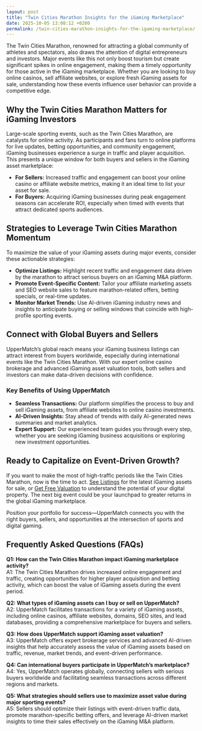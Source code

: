 ```yaml
---
layout: post
title: "Twin Cities Marathon Insights for the iGaming Marketplace"
date: 2025-10-05 13:08:12 +0200
permalink: /twin-cities-marathon-insights-for-the-igaming-marketplace/
---
```

The Twin Cities Marathon, renowned for attracting a global community of athletes and spectators, also draws the attention of digital entrepreneurs and investors. Major events like this not only boost tourism but create significant spikes in online engagement, making them a timely opportunity for those active in the iGaming marketplace. Whether you are looking to buy online casinos, sell affiliate websites, or explore fresh iGaming assets for sale, understanding how these events influence user behavior can provide a competitive edge.

## Why the Twin Cities Marathon Matters for iGaming Investors

Large-scale sporting events, such as the Twin Cities Marathon, are catalysts for online activity. As participants and fans turn to online platforms for live updates, betting opportunities, and community engagement, iGaming businesses experience a surge in traffic and player acquisition. This presents a unique window for both buyers and sellers in the iGaming asset marketplace:

- **For Sellers:** Increased traffic and engagement can boost your online casino or affiliate website metrics, making it an ideal time to list your asset for sale.
- **For Buyers:** Acquiring iGaming businesses during peak engagement seasons can accelerate ROI, especially when timed with events that attract dedicated sports audiences.

## Strategies to Leverage Twin Cities Marathon Momentum

To maximize the value of your iGaming assets during major events, consider these actionable strategies:

- **Optimize Listings:** Highlight recent traffic and engagement data driven by the marathon to attract serious buyers on an iGaming M&A platform.
- **Promote Event-Specific Content:** Tailor your affiliate marketing assets and SEO website sales to feature marathon-related offers, betting specials, or real-time updates.
- **Monitor Market Trends:** Use AI-driven iGaming industry news and insights to anticipate buying or selling windows that coincide with high-profile sporting events.

## Connect with Global Buyers and Sellers

UpperMatch’s global reach means your iGaming business listings can attract interest from buyers worldwide, especially during international events like the Twin Cities Marathon. With our expert online casino brokerage and advanced iGaming asset valuation tools, both sellers and investors can make data-driven decisions with confidence.

### Key Benefits of Using UpperMatch

- **Seamless Transactions:** Our platform simplifies the process to buy and sell iGaming assets, from affiliate websites to online casino investments.
- **AI-Driven Insights:** Stay ahead of trends with daily AI-generated news summaries and market analytics.
- **Expert Support:** Our experienced team guides you through every step, whether you are seeking iGaming business acquisitions or exploring new investment opportunities.

## Ready to Capitalize on Event-Driven Growth?

If you want to make the most of high-traffic periods like the Twin Cities Marathon, now is the time to act. [See Listings](https://www.uppermatch.com) for the latest iGaming assets for sale, or [Get Free Valuation](https://www.uppermatch.com) to understand the potential of your digital property. The next big event could be your launchpad to greater returns in the global iGaming marketplace.

Position your portfolio for success—UpperMatch connects you with the right buyers, sellers, and opportunities at the intersection of sports and digital gaming.

## Frequently Asked Questions (FAQs)

**Q1: How can the Twin Cities Marathon impact iGaming marketplace activity?**  
A1: The Twin Cities Marathon drives increased online engagement and traffic, creating opportunities for higher player acquisition and betting activity, which can boost the value of iGaming assets during the event period.

**Q2: What types of iGaming assets can I buy or sell on UpperMatch?**  
A2: UpperMatch facilitates transactions for a variety of iGaming assets, including online casinos, affiliate websites, domains, SEO sites, and lead databases, providing a comprehensive marketplace for buyers and sellers.

**Q3: How does UpperMatch support iGaming asset valuation?**  
A3: UpperMatch offers expert brokerage services and advanced AI-driven insights that help accurately assess the value of iGaming assets based on traffic, revenue, market trends, and event-driven performance.

**Q4: Can international buyers participate in UpperMatch’s marketplace?**  
A4: Yes, UpperMatch operates globally, connecting sellers with serious buyers worldwide and facilitating seamless transactions across different regions and markets.

**Q5: What strategies should sellers use to maximize asset value during major sporting events?**  
A5: Sellers should optimize their listings with event-driven traffic data, promote marathon-specific betting offers, and leverage AI-driven market insights to time their sales effectively on the iGaming M&A platform.

<script type="application/ld+json">
{
  "@context": "https://schema.org",
  "@type": "BlogPosting",
  "headline": "Twin Cities Marathon Insights for the iGaming Marketplace",
  "description": "Explore how the Twin Cities Marathon creates unique opportunities for buyers and sellers in the iGaming marketplace, including strategies to leverage event-driven growth with UpperMatch’s global platform.",
  "author": {
    "@type": "Person",
    "name": "UpperMatch"
  },
  "publisher": {
    "@type": "Person",
    "name": "UpperMatch"
  },
  "url": "https://www.uppermatch.com/blog/twin-cities-marathon-insights",
  "mainEntityOfPage": {
    "@type": "WebPage",
    "@id": "https://www.uppermatch.com/blog/twin-cities-marathon-insights"
  },
  "datePublished": "2024-06-01",
  "dateModified": "2024-06-01",
  "inLanguage": "en",
  "keywords": "iGaming marketplace, buy online casinos, sell affiliate websites, iGaming assets for sale, online casino investments, iGaming M&A platform, affiliate site marketplace, SEO website sales, iGaming business listings, buy and sell iGaming assets",
  "articleSection": [
    "iGaming marketplace",
    "Online casino investments",
    "Affiliate site marketplace",
    "iGaming M&A platform"
  ]
}
</script>

<script type="application/ld+json">
{
  "@context": "https://schema.org",
  "@type": "FAQPage",
  "mainEntity": [
    {
      "@type": "Question",
      "name": "How can the Twin Cities Marathon impact iGaming marketplace activity?",
      "acceptedAnswer": {
        "@type": "Answer",
        "text": "The Twin Cities Marathon drives increased online engagement and traffic, creating opportunities for higher player acquisition and betting activity, which can boost the value of iGaming assets during the event period."
      }
    },
    {
      "@type": "Question",
      "name": "What types of iGaming assets can I buy or sell on UpperMatch?",
      "acceptedAnswer": {
        "@type": "Answer",
        "text": "UpperMatch facilitates transactions for a variety of iGaming assets, including online casinos, affiliate websites, domains, SEO sites, and lead databases, providing a comprehensive marketplace for buyers and sellers."
      }
    },
    {
      "@type": "Question",
      "name": "How does UpperMatch support iGaming asset valuation?",
      "acceptedAnswer": {
        "@type": "Answer",
        "text": "UpperMatch offers expert brokerage services and advanced AI-driven insights that help accurately assess the value of iGaming assets based on traffic, revenue, market trends, and event-driven performance."
      }
    },
    {
      "@type": "Question",
      "name": "Can international buyers participate in UpperMatch’s marketplace?",
      "acceptedAnswer": {
        "@type": "Answer",
        "text": "Yes, UpperMatch operates globally, connecting sellers with serious buyers worldwide and facilitating seamless transactions across different regions and markets."
      }
    },
    {
      "@type": "Question",
      "name": "What strategies should sellers use to maximize asset value during major sporting events?",
      "acceptedAnswer": {
        "@type": "Answer",
        "text": "Sellers should optimize their listings with event-driven traffic data, promote marathon-specific betting offers, and leverage AI-driven market insights to time their sales effectively on the iGaming M&A platform."
      }
    }
  ]
}
</script>